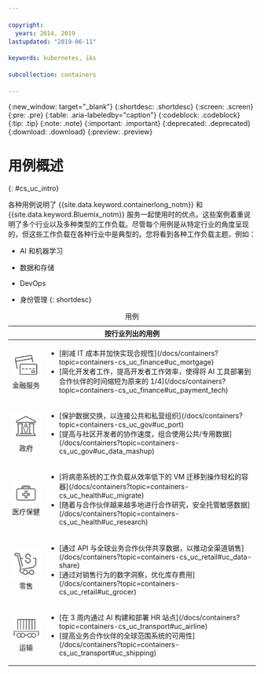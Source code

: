 ```yaml
---

copyright:
  years: 2014, 2019
lastupdated: "2019-06-11"

keywords: kubernetes, iks

subcollection: containers

---
```


{:new_window: target="_blank"}
{:shortdesc: .shortdesc}
{:screen: .screen}
{:pre: .pre}
{:table: .aria-labeledby="caption"}
{:codeblock: .codeblock}
{:tip: .tip}
{:note: .note}
{:important: .important}
{:deprecated: .deprecated}
{:download: .download}
{:preview: .preview}



# 用例概述
{: #cs_uc_intro}

各种用例说明了 {{site.data.keyword.containerlong_notm}} 和 {{site.data.keyword.Bluemix_notm}} 服务一起使用时的优点。这些案例着重说明了多个行业以及多种类型的工作负载。尽管每个用例是从特定行业的角度呈现的，但这些工作负载在各种行业中是典型的。您将看到各种工作负载主题，例如： 
* AI 和机器学习
* 数据和存储
* DevOps

* 身份管理
{: shortdesc}

<table summary="该表显示了用例。每行从左到右阅读，其中第一列是表示每个行业的图标，第二列是描述。">
<caption>用例</caption>
  <thead>
  <th colspan=2>按行业列出的用例</th>
  </thead>
  <tbody>
    <tr>
    <td align="center"><img src="images/finance.svg" alt="信用卡正面和背面的图标"/><br>金融服务</td>
    <td><ul>
    <li>[削减 IT 成本并加快实现合规性](/docs/containers?topic=containers-cs_uc_finance#uc_mortgage)</li>
    <li>[简化开发者工作，提高开发者工作效率，使得将 AI 工具部署到合作伙伴的时间缩短为原来的 1/4](/docs/containers?topic=containers-cs_uc_finance#uc_payment_tech)</li>
    </ul></td>
     </tr>
     <tr>
     <td align="center"><img src="images/gov.svg" alt="有人在其中的政府大楼的图标"/><br>政府</td>
     <td><ul>
    <li>[保护数据交换，以连接公共和私营组织](/docs/containers?topic=containers-cs_uc_gov#uc_port)</li>
     <li>[提高与社区开发者的协作速度，组合使用公共/专用数据](/docs/containers?topic=containers-cs_uc_gov#uc_data_mashup)</li></ul></td>
      </tr>
    <tr>
      <td align="center"><img src="images/health.svg" alt="医用包的图标"/><br>医疗保健</td>
      <td><ul>
     <li>[将病患系统的工作负载从效率低下的 VM 迁移到操作轻松的容器](/docs/containers?topic=containers-cs_uc_health#uc_migrate)</li>
      <li>[随着与合作伙伴越来越多地进行合作研究，安全托管敏感数据](/docs/containers?topic=containers-cs_uc_health#uc_research)</li>
      </ul></td>
      </tr>
      <tr>
         <td align="center"><img src="images/retail.svg" alt="具有货币符号的购物车的图标"/><br>零售</td>
         <td><ul>
        <li>[通过 API 与全球业务合作伙伴共享数据，以推动全渠道销售](/docs/containers?topic=containers-cs_uc_retail#uc_data-share)</li>
         <li>[通过对销售行为的数字洞察，优化库存费用](/docs/containers?topic=containers-cs_uc_retail#uc_grocer)</li>
              </ul></td>
          </tr>
      <tr>
       <td align="center"><img src="images/transport.svg" alt="装有集装箱的火车车厢的图标"/><br>运输</td>
           <td><ul>
          <li>[在 3 周内通过 AI 构建和部署 HR 站点](/docs/containers?topic=containers-cs_uc_transport#uc_airline)</li>
           <li>[提高业务合作伙伴的全球范围系统的可用性](/docs/containers?topic=containers-cs_uc_transport#uc_shipping)</li></ul></td>
      </tr>
  </tbody>
  </table>
